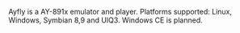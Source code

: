 Ayfly is a AY-891x emulator and player. Platforms supported: Linux, Windows, Symbian 8,9 and UIQ3. Windows CE is planned.
